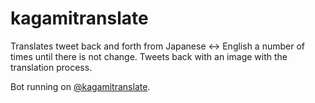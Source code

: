 # kagamitranslate
Translates tweet back and forth from Japanese <-> English a number of times until there is not change. 
Tweets back with an image with the translation process.

Bot running on [@kagamitranslate](https://twitter.com/kagamitranslate).
